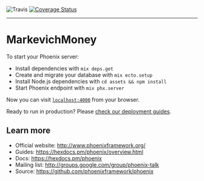 ![Travis](https://travis-ci.com/markevich/markevich_money.svg?branch=master) [![Coverage Status](https://coveralls.io/repos/github/markevich/markevich_money/badge.svg?branch=master)](https://coveralls.io/github/markevich/markevich_money?branch=master)

---

# MarkevichMoney

To start your Phoenix server:

  * Install dependencies with `mix deps.get`
  * Create and migrate your database with `mix ecto.setup`
  * Install Node.js dependencies with `cd assets && npm install`
  * Start Phoenix endpoint with `mix phx.server`

Now you can visit [`localhost:4000`](http://localhost:4000) from your browser.

Ready to run in production? Please [check our deployment guides](https://hexdocs.pm/phoenix/deployment.html).

## Learn more

  * Official website: http://www.phoenixframework.org/
  * Guides: https://hexdocs.pm/phoenix/overview.html
  * Docs: https://hexdocs.pm/phoenix
  * Mailing list: http://groups.google.com/group/phoenix-talk
  * Source: https://github.com/phoenixframework/phoenix
